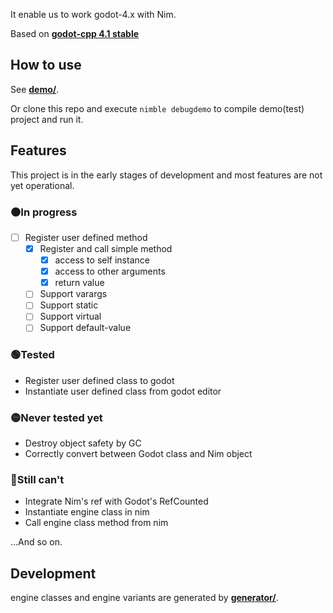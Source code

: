 It enable us to work godot-4.x with Nim.

Based on **[godot-cpp 4.1 stable](https://github.com/godotengine/godot-cpp/tree/godot-4.1-stable)**

## How to use

See **[demo/](https://github.com/panno8M/godot-nim/tree/v4.1/demo)**.

Or clone this repo and execute `nimble debugdemo` to compile demo(test) project and run it.

## Features

This project is in the early stages of development and most features are not yet operational.

### ⚫In progress

* [ ] Register user defined method
  * [x] Register and call simple method
    * [x] access to self instance
    * [x] access to other arguments
    * [x] return value
  * [ ] Support varargs
  * [ ] Support static
  * [ ] Support virtual
  * [ ] Support default-value

### 🟢Tested

* Register user defined class to godot
* Instantiate user defined class from godot editor

### 🟡Never tested yet

* Destroy object safety by GC
* Correctly convert between Godot class and Nim object

### 🔴Still can't

* Integrate Nim's ref with Godot's RefCounted
* Instantiate engine class in nim
* Call engine class method from nim

...And so on.

## Development

engine classes and engine variants are generated by **[generator/](https://github.com/panno8M/godot-nim/tree/v4.1/generator)**.